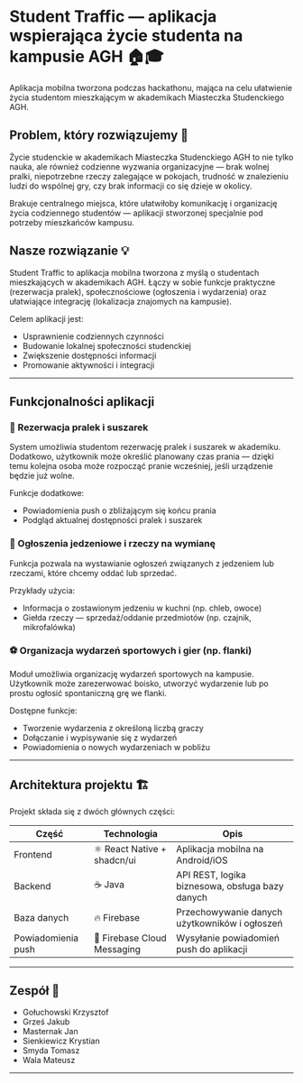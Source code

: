 # Student Traffic — aplikacja wspierająca życie studenta na kampusie AGH 🏠🎓  

Aplikacja mobilna tworzona podczas hackathonu, mająca na celu ułatwienie życia studentom mieszkającym w akademikach Miasteczka Studenckiego AGH.

## Problem, który rozwiązujemy 🚀  

Życie studenckie w akademikach Miasteczka Studenckiego AGH to nie tylko nauka, ale również codzienne wyzwania organizacyjne — brak wolnej pralki, niepotrzebne rzeczy zalegające w pokojach, trudność w znalezieniu ludzi do wspólnej gry, czy brak informacji co się dzieje w okolicy.

Brakuje centralnego miejsca, które ułatwiłoby komunikację i organizację życia codziennego studentów — aplikacji stworzonej specjalnie pod potrzeby mieszkańców kampusu.

## Nasze rozwiązanie 💡  

Student Traffic to aplikacja mobilna tworzona z myślą o studentach mieszkających w akademikach AGH. Łączy w sobie funkcje praktyczne (rezerwacja pralek), społecznościowe (ogłoszenia i wydarzenia) oraz ułatwiające integrację (lokalizacja znajomych na kampusie).  

Celem aplikacji jest:  
- Usprawnienie codziennych czynności  
- Budowanie lokalnej społeczności studenckiej  
- Zwiększenie dostępności informacji  
- Promowanie aktywności i integracji  

---

## Funkcjonalności aplikacji

### 🧺 Rezerwacja pralek i suszarek  
System umożliwia studentom rezerwację pralek i suszarek w akademiku. Dodatkowo, użytkownik może określić planowany czas prania — dzięki temu kolejna osoba może rozpocząć pranie wcześniej, jeśli urządzenie będzie już wolne.

Funkcje dodatkowe:  
- Powiadomienia push o zbliżającym się końcu prania  
- Podgląd aktualnej dostępności pralek i suszarek  

### 🍞 Ogłoszenia jedzeniowe i rzeczy na wymianę  
Funkcja pozwala na wystawianie ogłoszeń związanych z jedzeniem lub rzeczami, które chcemy oddać lub sprzedać.  

Przykłady użycia:  
- Informacja o zostawionym jedzeniu w kuchni (np. chleb, owoce)  
- Giełda rzeczy — sprzedaż/oddanie przedmiotów (np. czajnik, mikrofalówka)  

### ⚽ Organizacja wydarzeń sportowych i gier (np. flanki)  
Moduł umożliwia organizację wydarzeń sportowych na kampusie. Użytkownik może zarezerwować boisko, utworzyć wydarzenie lub po prostu ogłosić spontaniczną grę we flanki.  

Dostępne funkcje:  
- Tworzenie wydarzenia z określoną liczbą graczy  
- Dołączanie i wypisywanie się z wydarzeń  
- Powiadomienia o nowych wydarzeniach w pobliżu

---

## Architektura projektu 🏗️  

Projekt składa się z dwóch głównych części:

| Część       | Technologia  | Opis                                          |
|-------------|--------------|-----------------------------------------------|
| Frontend    | ⚛️ React Native + shadcn/ui | Aplikacja mobilna na Android/iOS             |
| Backend     | ☕ Java | API REST, logika biznesowa, obsługa bazy danych   |
| Baza danych | 🔥 Firebase | Przechowywanie danych użytkowników i ogłoszeń  |
| Powiadomienia push | 📲 Firebase Cloud Messaging | Wysyłanie powiadomień push do aplikacji  |

---  

## Zespół 👥

- Gołuchowski Krzysztof
- Grześ Jakub
- Masternak Jan
- Sienkiewicz Krystian
- Smyda Tomasz
- Wala Mateusz

---

